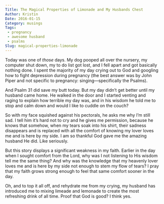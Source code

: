 ```yaml
---
Title: The Magical Properties of Limonade and My Husbands Chest
Author: Kristin
Date: 2016-01-15
Category: musings
Tags:
 - pregnancy
 - awesome husband
 - psalms
Slug: magical-properties-limonade
---
```


Today was one of *those* days. My dog pooped all over the nursery, my computer
shut down, my to do list got lost, and I fell apart and got basically nothing
done. I spent the majority of my day crying out to God and googling how to fight
depression during pregnancy (the best answer was by John Piper and not specific
to pregnancy: singing—specifically the Psalms). 

And Psalm 31 did save my butt today. But my day didn’t get better until my
husband came home. He walked in the door and I started venting and raging to
explain how terrible my day was, and in his wisdom he told me to stop and calm
down and would I like to cuddle on the couch?

So with my face squished against his pectorals, he asks me why I’m still sad. I
tell him it’s hard not to cry and he gives me permission, because he knows that
somehow, when my tears soak into his shirt, their sadness disappears and is
replaced with all the comfort of knowing my lover loves me and is here by my
side. I am so thankful God gave me the amazing husband He did. Like seriously.

But this story displays a significant weakness in my faith. Earlier in the day
when I sought comfort from the Lord, why was I not listening to His wisdom tell
me the same thing? And why was the knowledge that my heavenly lover loves me and
is here by my side not enough to stem my flow of tears? I pray that my faith
grows strong enough to feel that same comfort sooner in the day.

Oh, and to top it all off, and rehydrate me from my crying, my husband has
introduced me to mixing limeade and lemonade to create the most refreshing drink
of all time. Proof that God is good? I think yes.
